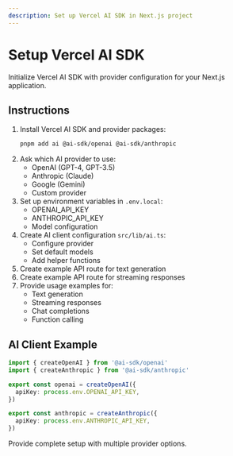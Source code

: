 ```yaml
---
description: Set up Vercel AI SDK in Next.js project
---
```


# Setup Vercel AI SDK

Initialize Vercel AI SDK with provider configuration for your Next.js application.

## Instructions

1. Install Vercel AI SDK and provider packages:
   ```bash
   pnpm add ai @ai-sdk/openai @ai-sdk/anthropic
   ```
2. Ask which AI provider to use:
   - OpenAI (GPT-4, GPT-3.5)
   - Anthropic (Claude)
   - Google (Gemini)
   - Custom provider
3. Set up environment variables in `.env.local`:
   - OPENAI_API_KEY
   - ANTHROPIC_API_KEY
   - Model configuration
4. Create AI client configuration `src/lib/ai.ts`:
   - Configure provider
   - Set default models
   - Add helper functions
5. Create example API route for text generation
6. Create example API route for streaming responses
7. Provide usage examples for:
   - Text generation
   - Streaming responses
   - Chat completions
   - Function calling

## AI Client Example

```typescript
import { createOpenAI } from '@ai-sdk/openai'
import { createAnthropic } from '@ai-sdk/anthropic'

export const openai = createOpenAI({
  apiKey: process.env.OPENAI_API_KEY,
})

export const anthropic = createAnthropic({
  apiKey: process.env.ANTHROPIC_API_KEY,
})
```

Provide complete setup with multiple provider options.
